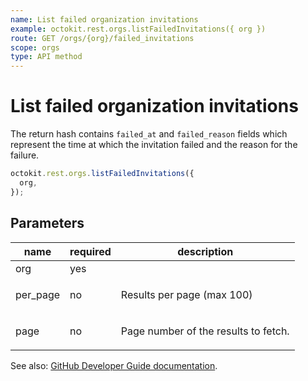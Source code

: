 ```yaml
---
name: List failed organization invitations
example: octokit.rest.orgs.listFailedInvitations({ org })
route: GET /orgs/{org}/failed_invitations
scope: orgs
type: API method
---
```


# List failed organization invitations

The return hash contains `failed_at` and `failed_reason` fields which represent the time at which the invitation failed and the reason for the failure.

```js
octokit.rest.orgs.listFailedInvitations({
  org,
});
```

## Parameters

<table>
  <thead>
    <tr>
      <th>name</th>
      <th>required</th>
      <th>description</th>
    </tr>
  </thead>
  <tbody>
    <tr><td>org</td><td>yes</td><td>

</td></tr>
<tr><td>per_page</td><td>no</td><td>

Results per page (max 100)

</td></tr>
<tr><td>page</td><td>no</td><td>

Page number of the results to fetch.

</td></tr>
  </tbody>
</table>

See also: [GitHub Developer Guide documentation](https://docs.github.com/rest/reference/orgs#list-failed-organization-invitations).
